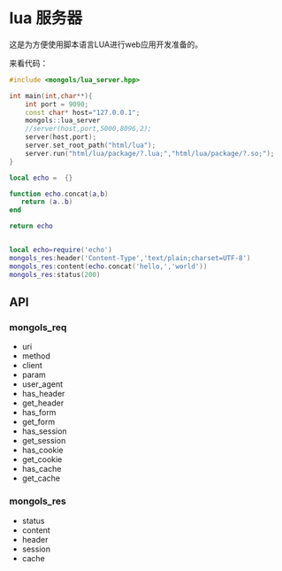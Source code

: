 # lua 服务器

这是为方便使用脚本语言LUA进行web应用开发准备的。


来看代码：

```cpp
#include <mongols/lua_server.hpp>

int main(int,char**){
	int port = 9090;
	const char* host="127.0.0.1";
	mongols::lua_server 
	//server(host,port,5000,8096,2);
	server(host,port);
	server.set_root_path("html/lua");
	server.run("html/lua/package/?.lua;","html/lua/package/?.so;");
}

```

```lua
local echo =  {}

function echo.concat(a,b)
   return (a..b)
end

return echo	

````

```lua

local echo=require('echo')
mongols_res:header('Content-Type','text/plain;charset=UTF-8')
mongols_res:content(echo.concat('hello,','world'))
mongols_res:status(200)

```

## API

### mongols_req
- uri
- method
- client
- param
- user_agent
- has_header
- get_header
- has_form
- get_form
- has_session
- get_session
- has_cookie
- get_cookie
- has_cache
- get_cache
### mongols_res
- status
- content
- header
- session
- cache

